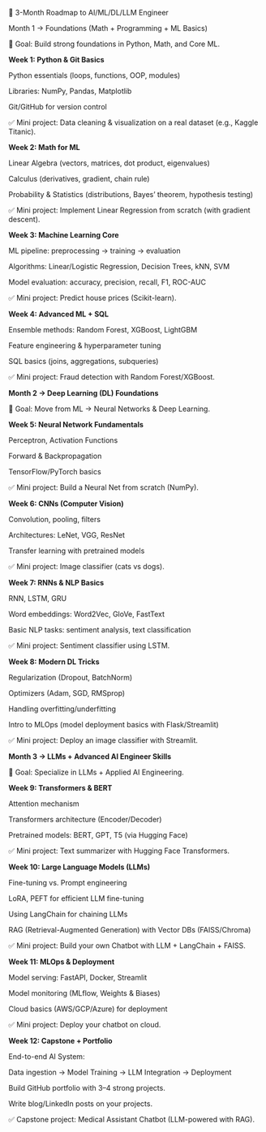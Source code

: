 📌 3-Month Roadmap to AI/ML/DL/LLM Engineer





Month 1 → Foundations (Math + Programming + ML Basics)



🎯 Goal: Build strong foundations in Python, Math, and Core ML.



**Week 1: Python \& Git Basics**



Python essentials (loops, functions, OOP, modules)



Libraries: NumPy, Pandas, Matplotlib



Git/GitHub for version control



✅ Mini project: Data cleaning \& visualization on a real dataset (e.g., Kaggle Titanic).







**Week 2: Math for ML**



Linear Algebra (vectors, matrices, dot product, eigenvalues)



Calculus (derivatives, gradient, chain rule)



Probability \& Statistics (distributions, Bayes’ theorem, hypothesis testing)



✅ Mini project: Implement Linear Regression from scratch (with gradient descent).





**Week 3: Machine Learning Core**



ML pipeline: preprocessing → training → evaluation



Algorithms: Linear/Logistic Regression, Decision Trees, kNN, SVM



Model evaluation: accuracy, precision, recall, F1, ROC-AUC



✅ Mini project: Predict house prices (Scikit-learn).





**Week 4: Advanced ML + SQL**



Ensemble methods: Random Forest, XGBoost, LightGBM



Feature engineering \& hyperparameter tuning



SQL basics (joins, aggregations, subqueries)



✅ Mini project: Fraud detection with Random Forest/XGBoost.





**Month 2 → Deep Learning (DL) Foundations**



🎯 Goal: Move from ML → Neural Networks \& Deep Learning.





**Week 5: Neural Network Fundamentals**



Perceptron, Activation Functions



Forward \& Backpropagation



TensorFlow/PyTorch basics



✅ Mini project: Build a Neural Net from scratch (NumPy).





**Week 6: CNNs (Computer Vision)**



Convolution, pooling, filters



Architectures: LeNet, VGG, ResNet



Transfer learning with pretrained models



✅ Mini project: Image classifier (cats vs dogs).





**Week 7: RNNs \& NLP Basics**



RNN, LSTM, GRU



Word embeddings: Word2Vec, GloVe, FastText



Basic NLP tasks: sentiment analysis, text classification



✅ Mini project: Sentiment classifier using LSTM.





**Week 8: Modern DL Tricks**



Regularization (Dropout, BatchNorm)



Optimizers (Adam, SGD, RMSprop)



Handling overfitting/underfitting



Intro to MLOps (model deployment basics with Flask/Streamlit)



✅ Mini project: Deploy an image classifier with Streamlit.







**Month 3 → LLMs + Advanced AI Engineer Skills**



🎯 Goal: Specialize in LLMs + Applied AI Engineering.





**Week 9: Transformers \& BERT**



Attention mechanism



Transformers architecture (Encoder/Decoder)



Pretrained models: BERT, GPT, T5 (via Hugging Face)



✅ Mini project: Text summarizer with Hugging Face Transformers.





**Week 10: Large Language Models (LLMs)**



Fine-tuning vs. Prompt engineering



LoRA, PEFT for efficient LLM fine-tuning



Using LangChain for chaining LLMs



RAG (Retrieval-Augmented Generation) with Vector DBs (FAISS/Chroma)



✅ Mini project: Build your own Chatbot with LLM + LangChain + FAISS.





**Week 11: MLOps \& Deployment**



Model serving: FastAPI, Docker, Streamlit



Model monitoring (MLflow, Weights \& Biases)



Cloud basics (AWS/GCP/Azure) for deployment



✅ Mini project: Deploy your chatbot on cloud.





**Week 12: Capstone + Portfolio**



End-to-end AI System:



Data ingestion → Model Training → LLM Integration → Deployment



Build GitHub portfolio with 3–4 strong projects.



Write blog/LinkedIn posts on your projects.



✅ Capstone project: Medical Assistant Chatbot (LLM-powered with RAG).



